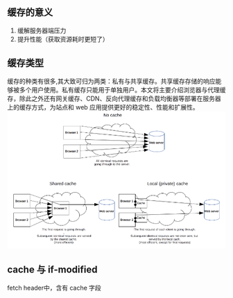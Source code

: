 ## 缓存的意义
1. 缓解服务器端压力
2. 提升性能（获取资源耗时更短了）

## 缓存类型
缓存的种类有很多,其大致可归为两类：私有与共享缓存。共享缓存存储的响应能够被多个用户使用。私有缓存只能用于单独用户。本文将主要介绍浏览器与代理缓存，除此之外还有网关缓存、CDN、反向代理缓存和负载均衡器等部署在服务器上的缓存方式，为站点和 web 应用提供更好的稳定性、性能和扩展性。
<img src="./assets/HTTPCachtType.png">
## cache 与 if-modified
fetch header中，含有 cache 字段
